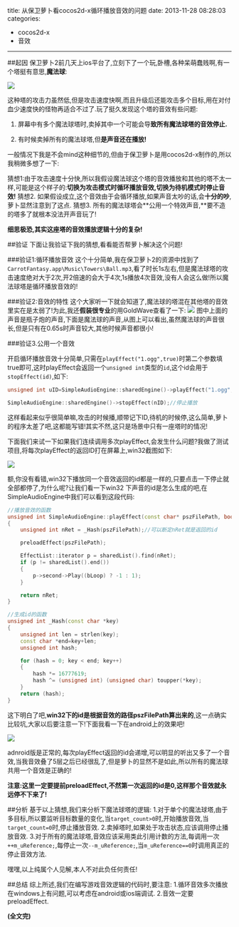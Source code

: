 title: 从保卫萝卜看cocos2d-x循环播放音效的问题
date: 2013-11-28 08:28:03
categories:
- cocos2d-x
- 音效
---


##起因
保卫萝卜2前几天上ios平台了,立刻下了一个玩,卧槽,各种呆萌蠢贱啊,有一个塔挺有意思,**魔法球**:
<!--more-->
![][1]

这种塔的攻击力虽然低,但是攻击速度快啊,而且升级后还能攻击多个目标,用在对付血少速度快的怪物再适合不过了.玩了挺久发现这个塔的音效有些问题:

1. 屏幕中有多个魔法球塔时,卖掉其中一个可能会导**致所有魔法球塔的音效停止.**

2. 有时候卖掉所有的魔法球塔,但**是声音还在播放!**

一般情况下我是不会mind这种细节的,但由于保卫萝卜是用cocos2d-x制作的,所以我稍微多想了一下:

猜想1:由于攻击速度十分快,所以我假设魔法球这个塔的音效播放和其他的塔不太一样,可能是这个样子的:**切换为攻击模式时循环播放音效,切换为待机模式时停止音效!**
猜想2. 如果假设成立,这个音效由于会循环播放,如果声音太吵的话,会**十分的吵**,萝卜显然注意到了这点.
猜想3. 所有的魔法球塔会**公用一个特效声音,**要不造的塔多了就根本没法开声音玩了!

**细思极恐,其实这座塔的音效播放逻辑十分的复杂!**

##验证
下面让我验证下我的猜想,看看能否帮萝卜解决这个问题!

###验证1:循环播放音效
这个十分简单,我在保卫萝卜2的资源中找到了``CarrotFantasy.app\Music\Towers\Ball.mp3``,看了时长1s左右,但是魔法球塔的攻击速度绝对大于2次,开2倍速的会大于4次,1s播放4次音效,没有人会这么做!所以魔法球塔是循环播放音效的!

###验证2:音效的特性
这个大家听一下就会知道了,魔法球的塔混在其他塔的音效里实在是太弱了!为此,我还**假装很专业**的用GoldWave查看了一下:
![][3]
图中上面的声音是瓶子炮的声音,下面是魔法球的声音,从图上可以看出,虽然魔法球的声音很长,但是只有在0.65s时声音较大,其他时候声音都很小!

###验证3.公用一个音效

开启循环播放音效十分简单,只需在``playEffect("1.ogg",true)``时第二个参数填true即可,这时playEffect会返回一个``unsigned int``类型的``id``,这个id会用于``stopEffect(id)``,如下:

```c++
unsigned int uID=SimpleAudioEngine::sharedEngine()->playEffect("1.ogg", true);//开始循环播放

SimpleAudioEngine::sharedEngine()->stopEffect(nID);//停止播放
```
这样看起来似乎很简单嘛,攻击的时候播,顺带记下ID,待机的时候停,这么简单,萝卜的程序太差了吧,这都能写错!其实不然,这只是场景中只有一座塔时的情况!

下面我们来试一下如果我们连续调用多次playEffect,会发生什么问题?我做了测试项目,将每次playEffect的返回ID打在屏幕上,win32截图如下:

![][2]

额,你没有看错,win32下播放同一个音效返回的id都是一样的,只要点击一下停止就全部都停了,为什么呢?让我们看一下win32
下声音的id是怎么生成的吧,在SimpleAudioEngine中我们可以看到这段代码:
```c++
//播放音效的函数
unsigned int SimpleAudioEngine::playEffect(const char* pszFilePath, bool bLoop)
{
    unsigned int nRet = _Hash(pszFilePath);//可以断定nRet就是返回的id

    preloadEffect(pszFilePath);

    EffectList::iterator p = sharedList().find(nRet);
    if (p != sharedList().end())
    {
        p->second->Play((bLoop) ? -1 : 1);
    }

    return nRet;
}

//生成id的函数
unsigned int _Hash(const char *key)
{
    unsigned int len = strlen(key);
    const char *end=key+len;
    unsigned int hash;

    for (hash = 0; key < end; key++)
    {
        hash *= 16777619;
        hash ^= (unsigned int) (unsigned char) toupper(*key);
    }
    return (hash);
}
```
这下明白了吧,**win32下的id是根据音效的路径pszFilePath算出来的**,这一点确实比较坑,大家以后要注意一下!下面我看一下在android上的效果吧!

![][4]

adnroid版是正常的,每次playEffect返回的id会递增,可以明显的听出又多了一个音效,当我音效叠了5层之后已经很乱了,但是萝卜的显然不是如此,所以所有的魔法球共用一个音效是正确的!

**注意:这里一定要提前preloadEffect,不然第一次返回的id是0,这样那个音效就永远停不下来了!**

##分析
基于以上猜想,我们来分析下魔法球塔的逻辑:
1.对于单个的魔法球塔,由于多目标,所以要监听目标数量的变化,当``target_count>0``时,开始播放音效,当``target_count=0``时,停止播放音效.
2.卖掉塔时,如果处于攻击状态,应该调用停止播放音效.
3.对于所有的魔法球塔,音效应该采用类此引用计数的方法,每调用一次``++m_uReference;``,每停止一次``--m_uReference;``,当``m_uReference==0``时调用真正的停止音效方法.

嘿嘿,以上纯属个人见解,本人不对此负任何责任!



##总结
综上所述,我们在编写游戏音效逻辑的代码时,要注意:
1.循环音效多次播放在windows上有问题,可以考虑在android或ios端调试.
2.音效一定要preloadEffect.


**(全文完)**

[1]:http://ww1.sinaimg.cn/large/7f870d23jw1eb0uj0md4qj20sh0ixn32.jpg
[2]:http://ww1.sinaimg.cn/large/7f870d23jw1eb0wcy5p7pj20di09l74r.jpg
[3]:http://ww1.sinaimg.cn/large/7f870d23jw1eb0xzlrpzxj217s0hv44w.jpg
[4]:http://ww3.sinaimg.cn/large/7f870d23jw1eb1p27ln4tj208p0fkmx6.jpg